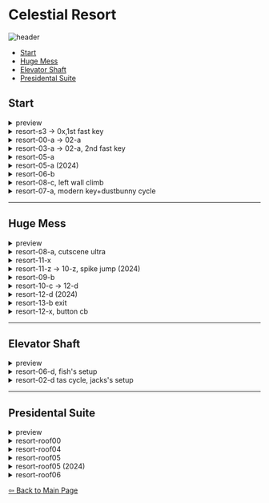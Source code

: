 # Celestial Resort
![header](https://github.com/koralreeef/cuedump-anypercent/blob/main/pngs/ch3header.png)
   - [Start](#start)
   - [Huge Mess](#huge-mess)
   - [Elevator Shaft](#elevator-shaft)
   - [Presidental Suite](#presidental-suite)
   ## Start
 <details>
     <summary>preview</summary>
 <img src="https://github.com/koralreeef/cuedump-anypercent/blob/main/images/3start1.webp" width="384" height="216"/>
 <img src="https://github.com/koralreeef/cuedump-anypercent/blob/main/images/3start2.webp" width="384" height="216"/>
 <img src="https://github.com/koralreeef/cuedump-anypercent/blob/main/images/3start3.webp" width="384" height="216"/>
 <img src="https://github.com/koralreeef/cuedump-anypercent/blob/main/images/3start4.webp" width="384" height="216"/>
 <img src="https://github.com/koralreeef/cuedump-anypercent/blob/main/images/3start5.webp" width="384" height="216"/>
 <img src="https://github.com/koralreeef/cuedump-anypercent/blob/main/images/3start6.webp" width="384" height="216"/>
 <img src="https://github.com/koralreeef/cuedump-anypercent/blob/main/images/3start7.webp" width="384" height="216"/>
 <img src="https://github.com/koralreeef/cuedump-anypercent/blob/main/images/3start8.webp" width="384" height="216"/>
 </details>

 <details>
      <summary>resort-s3 -> 0x,1st fast key</summary>
      
   ![gif](https://github.com/koralreeef/cuedump-anypercent/blob/main/images/3start1.webp)
   \
   For this fast key setup, dash down asap after grabbing the key and hyper cb off the stair ledge. For the cb off the crates, hug the key door and grounded ultra into the next room. Buffer the jump from the grounded ultra and hold jump as you do the cb. downright dash after clearing the towels.
 </details>
 
 <details>
      <summary>resort-00-a -> 02-a</summary>
      
   ![gif](https://github.com/koralreeef/cuedump-anypercent/blob/main/images/3start2.webp)
   \
   ![cue](https://github.com/koralreeef/cuedump-anypercent/blob/main/pngs/3start1.png)
   \
   You want to enter 02-a with a crouched bhop to make the demohyper > diag strat more lenient. Bhop at or after the smoke from this vent.
   \
   ![cue](https://github.com/koralreeef/cuedump-anypercent/blob/main/pngs/3start2.png)
   \
   Do two min neutral jumps then after the demohyper, wait a bit until Madeline's body is halfway matched to this ceiling, then buffer both dashes.
</details>
 
 <details>
      <summary>resort-03-a -> 02-a, 2nd fast key</summary>
      
   ![gif](https://github.com/koralreeef/cuedump-anypercent/blob/main/images/3start3.webp)
   \
   ![cue](https://github.com/koralreeef/cuedump-anypercent/blob/main/pngs/3start3.png)
   \
   The upleft wallkick helps to ensure you don't go too fast, and downleft dashing on this cue and only holding left allows you drift into the key. After landing, do a neutral walljump into a downleft > down > downright dash.
   \
   ![cue](https://github.com/koralreeef/cuedump-anypercent/blob/main/pngs/3start4.png)
   \
   Hold fastfall and demo at or above the height of this clock, and you should achieve the fast key cycle.
 </details>

 <details>
      <summary>resort-05-a</summary>
      
   ![gif](https://github.com/koralreeef/cuedump-anypercent/blob/main/images/3start4.webp)
   \
   ![cue](https://github.com/koralreeef/cuedump-anypercent/blob/main/pngs/3start5.png)
   \
   Hold jump while doing the three climbjumps, then dash at this carpet line and buffer hyper to beat the dust bunny cycle.
 </details>

 <details>
      <summary>resort-05-a (2024)</summary>
      
   ![gif](https://github.com/koralreeef/cuedump-anypercent/blob/main/images/3start7.webp)
   \
   ![cue](https://github.com/koralreeef/cuedump-anypercent/blob/main/pngs/3start8.png)
   \
   To guarantee a non zero frame window on the next room wallbounce, input two right dashes (not buffered) after the cutscene skip and hyper while holding jump at any point past this luggage cart in the background. Make sure to let go of jump after hitting the transition.
 </details>

 <details>
      <summary>resort-06-b</summary>
      
   ![gif](https://github.com/koralreeef/cuedump-anypercent/blob/main/images/3start5.webp)
   \
   ![cue](https://github.com/koralreeef/cuedump-anypercent/blob/main/pngs/3start7.png)
   \
   When doing a super this room, make sure to full jump near the transition using this chair as a cue.
   ![cue](https://github.com/koralreeef/cuedump-anypercent/blob/main/pngs/3start6.png)
   \
   Keep holding jump and demo twice starting from this window pane line.
   For this strat, a common mistake is buffering demos which you can't do.
 </details>
 
 <details>
      <summary>resort-08-c, left wall climb</summary>
      
   ![gif](https://github.com/koralreeef/cuedump-anypercent/blob/main/images/3start6.webp)
   \
   ![cue](https://github.com/koralreeef/cuedump-anypercent/blob/main/pngs/3start5.png)
   \
   This climb is really tricky at first, but gets easier with muscle memory. **It is important that you hold left the whole time during this climb.** Enter without a crouched hitbox (demohyper bhop or right dash into spring), then tap both jump buttons and tap jump again when Madeline reaches the corner. Make sure to not hold right early otherwise you wont get the third jump off the corner.
</details>

<details>
      <summary>resort-07-a, modern key+dustbunny cycle</summary>
      
   ![gif](https://github.com/koralreeef/cuedump-anypercent/blob/main/images/3start8.webp)
   \
   The movement in the gif guarantees a key cycle that allows you to gain height while the key door finishes opening, making this dust bunny cycle possible. The inputs after the first room are: 
   1. buffer downleft dash while fastfalling,
   2. buffer updash and drift into the right corner,  
   3. buffer upleft dash while fastfalling, 
   4. buffer downleftdash into corner, 
   5. buffer extended hyper holding jump into keydoor. 
   <!---->
   If done correctly, you should be able to hold jump and clear the first column of dust bunnies.
   ![cue](https://github.com/koralreeef/cuedump-anypercent/blob/main/pngs/3start9.png)
   \
   Once madeline is on top of the first column of dust bunnies like so, right dash + demo + unbuffered right dash to have a clean landing.
    
   Note: This is just my personal way of doing this key cycle, other top players probably have their own way of doing this so ask around for alternatives.
</details>

 ----
 ## Huge Mess
 <details>
     <summary>preview</summary>
 <img src="https://github.com/koralreeef/cuedump-anypercent/blob/main/images/mess1.webp" width="384" height="216"/>
 <img src="https://github.com/koralreeef/cuedump-anypercent/blob/main/images/mess2.webp" width="384" height="216"/>
 <img src="https://github.com/koralreeef/cuedump-anypercent/blob/main/images/mess3.webp" width="384" height="216"/>
 <img src="https://github.com/koralreeef/cuedump-anypercent/blob/main/images/mess4.webp" width="384" height="216"/>
 <img src="https://github.com/koralreeef/cuedump-anypercent/blob/main/images/mess5.webp" width="384" height="216"/>
 <img src="https://github.com/koralreeef/cuedump-anypercent/blob/main/images/mess6.webp" width="384" height="216"/>
 <img src="https://github.com/koralreeef/cuedump-anypercent/blob/main/images/mess7.webp" width="384" height="216"/>
 </details>

 <details>
      <summary>resort-08-a, cutscene ultra</summary>
      
   ![gif](https://github.com/koralreeef/cuedump-anypercent/blob/main/images/mess1.webp)
   \
   ![cue](https://github.com/koralreeef/cuedump-anypercent/blob/main/pngs/hugemess1.png)
   \
   Weirdly specific cutscene trigger for this skip, pause while performing a grounded ultra on this cue and you should have the best speed leaving this cutscene. The setup used in the gif enters the room with a max height bhop, then at the peak performs two quick wavedashes.
 </details>
 
  <details>
      <summary>resort-11-x</summary>
      
   ![gif](https://github.com/koralreeef/cuedump-anypercent/blob/main/images/mess2.webp)
   \
   ![cue](https://github.com/koralreeef/cuedump-anypercent/blob/main/pngs/hugemess2.png)
   \
   Hold jump after jump through transition, then ultra and buffer jump + upright dash at the end of these crates.
 </details>
 
  <details>
      <summary>resort-11-z -> 10-z, spike jump (2024)</summary>
      
   ![gif](https://github.com/koralreeef/cuedump-anypercent/blob/main/images/mess3.webp)
   \
   Get into the crates corner, then jump and left dash + buffered upleft demo. After transition, hold right and buffer a right climbjump. 
 </details>
 
  <details>
      <summary>resort-09-b</summary>
      
   ![gif](https://github.com/koralreeef/cuedump-anypercent/blob/main/images/mess4.webp)
   \
   After a neutral wallbounce, buffer two dashes right after jump and hyper bhop. You need to get a coyote jump off the super in order to get the two fast cbs.
 </details>
 
  <details>
      <summary>resort-10-c -> 12-d</summary>
      
   ![gif](https://github.com/koralreeef/cuedump-anypercent/blob/main/images/mess5.webp)
   \
   ![cue](https://github.com/koralreeef/cuedump-anypercent/blob/main/pngs/hugemess4.png)
   \
   When leaving 10-c, be sure to hold jump and buffer a downright dash to get a bhop and dodge the dust bunnies. To make the fast cycle in 12-d, wallbounce in the previous room pictured before entering to gain more height. The fast cycle is more managable with this extra boost.
 </details>

  <details>
      <summary>resort-12-d (2024)</summary>
      
   ![gif](https://github.com/koralreeef/cuedump-anypercent/blob/main/images/mess8.webp)
   \
   ![cue](https://github.com/koralreeef/cuedump-anypercent/blob/main/pngs/hugemess8.png)
   \
   After walking off this platform, tap left to be in position for an easy cornerkick after upright demoing past this cue. (sorry dpad players)
 </details>

  <details>
      <summary>resort-13-b exit</summary>
      
   ![gif](https://github.com/koralreeef/cuedump-anypercent/blob/main/images/mess6.webp)
   \
   ![cue](https://github.com/koralreeef/cuedump-anypercent/blob/main/pngs/hugemess5.png)
   \
   Left + downleft dash to enter this room, and watch when Madeline is off the ground to safely downleft dash.
 </details>
 
  <details>
      <summary>resort-12-x, button cb</summary>
      
   ![gif](https://github.com/koralreeef/cuedump-anypercent/blob/main/images/mess7.webp)
   \
   ![cue](https://github.com/koralreeef/cuedump-anypercent/blob/main/pngs/hugemess6.png)
   \
   After landing, get a coyote jump from the hyper, hold jump and upleft after the waterfall. This should setup the cb almost every time.
 </details>
 
 ----
 ## Elevator Shaft
 <details>
     <summary>preview</summary>
 <img src="https://github.com/koralreeef/cuedump-anypercent/blob/main/images/shaft1.webp" width="384" height="216"/>
 <img src="https://github.com/koralreeef/cuedump-anypercent/blob/main/images/shaft2.webp" width="384" height="216"/>
 </details>

 <details>
      <summary>resort-06-d, fish's setup</summary>
      
   ![gif](https://github.com/koralreeef/cuedump-anypercent/blob/main/images/shaft1.webp)
   \
   ![cue](https://github.com/koralreeef/cuedump-anypercent/blob/main/pngs/start1.png)
   \
   Fastfall and land on this table in the background, then do a grounded ultra.
   \
   ![cue](https://github.com/koralreeef/cuedump-anypercent/blob/main/pngs/shaft2.png)
   \
   Wait until Madeline is floating from the grounded ultra, then wallbounce for the clean landing. thanks fish :D
 </details>
 
  <details>
      <summary>resort-02-d tas cycle, jacks's setup</summary>
      
   ![gif](https://github.com/koralreeef/cuedump-anypercent/blob/main/images/shaft2.webp)
   \
   ![cue](https://github.com/koralreeef/cuedump-anypercent/blob/main/pngs/shaft3.png)
   \
   ![cue](https://github.com/koralreeef/cuedump-anypercent/blob/main/pngs/shaft4.png)
   \
   Dash downleft on this chair in the background to start a hyper in the next screen, buffer jump after transition, hold jump and upleft dash on at the start of this bookshelf to set up the cb. thanks jacks :D
   \
   ![cue](https://github.com/koralreeef/cuedump-anypercent/blob/main/pngs/shaft5.png)
   \
   Bonus cue for this coyote super, jump on this skull and you shouldn't die. For the turnaround corner grab, try to use a crouched jump and press jump + right at the same time.

 </details>
 
 ----
 ## Presidental Suite
 <details>
     <summary>preview</summary>
 <img src="https://github.com/koralreeef/cuedump-anypercent/blob/main/images/oshiro1.webp" width="384" height="216"/>
 <img src="https://github.com/koralreeef/cuedump-anypercent/blob/main/images/oshiro2.webp" width="384" height="216"/>
 <img src="https://github.com/koralreeef/cuedump-anypercent/blob/main/images/oshiro3.webp" width="384" height="216"/>
 <img src="https://github.com/koralreeef/cuedump-anypercent/blob/main/images/oshiro4.webp" width="384" height="216"/>
 <img src="https://github.com/koralreeef/cuedump-anypercent/blob/main/images/oshiro5.webp" width="384" height="216"/>
 </details>
 
 <details>
      <summary>resort-roof00</summary>
      
   ![gif](https://github.com/koralreeef/cuedump-anypercent/blob/main/images/oshiro1.webp)
   \
   Hyper bhop, super, demohyper, super, delay the cb by a fuckton then cb + wavedash immediately. Leave the room with a coyote jump after the hyper to guarantee clean landing in the next room.
 </details>
 
 <details>
      <summary>resort-roof04</summary>
      
   ![gif](https://github.com/koralreeef/cuedump-anypercent/blob/main/images/oshiro3.webp)
   \
   ![cue](https://github.com/koralreeef/cuedump-anypercent/blob/main/pngs/oshiro5.png)
   \
   Hyper and upright demo after passing the door to setup the next room's wallbounce. After a short hop on the platform, aim to upright demo around this background box. For the 2024 version of roof05, follow the rest of the movement in the gif.
 </details>

  <details>
      <summary>resort-roof05</summary>
      
   ![gif](https://github.com/koralreeef/cuedump-anypercent/blob/main/images/oshiro2.webp)
   \
   ![cue](https://github.com/koralreeef/cuedump-anypercent/blob/main/pngs/oshiro1.png)
   \
   Jump from the hyper after transition from previous room, and bhop after the door here to not hit the spring.
   \
   ![cue](https://github.com/koralreeef/cuedump-anypercent/blob/main/pngs/oshiro2.png)
   \
   Hit the middle/right side of the spring, and be close to this column of dust bunnies before dashing for clean landing and skipping the spring hit + downdash.
 </details>

 <details>
      <summary>resort-roof05 (2024)</summary>
      
   ![gif](https://github.com/koralreeef/cuedump-anypercent/blob/main/images/oshiro4.webp)
   \
   ![cue](https://github.com/koralreeef/cuedump-anypercent/blob/main/pngs/oshiro4.png)
   Walk into transition, hyper, and bhop after this background tiling ends to get a good cb. 
 </details>

 <details>
      <summary>resort-roof06</summary>
      
   ![gif](https://github.com/koralreeef/cuedump-anypercent/blob/main/images/oshiro5.webp)
   \
   ![cue](https://github.com/koralreeef/cuedump-anypercent/blob/main/pngs/oshiro6.png)
   \
   Extend your hyper from the previous room and dash at the right side of the first crystal to chain the rest of the right dashes smoothly.
 </details>

 

[⇦ Back to Main Page](https://github.com/koralreeef/anypercent-cuecollection)
